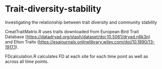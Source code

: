 # Trait-diversity-stability

Investigating the relationship between trait diversity and community stability


CreatTraitMatrix.R uses traits downloaded from European Bird Trait Database (https://datadryad.org/stash/dataset/doi:10.5061/dryad.n6k3n) and Elton Traits (https://esajournals.onlinelibrary.wiley.com/doi/10.1890/13-1917.1).

FDcalculation.R calculates FD at each site for each time point as well as across all time points.
